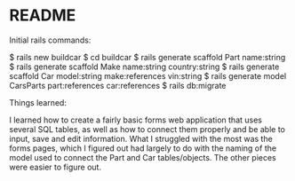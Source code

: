 # README

Initial rails commands:

$ rails new buildcar
$ cd buildcar
$ rails generate scaffold Part name:string
$ rails generate scaffold Make name:string country:string
$ rails generate scaffold Car model:string make:references vin:string
$ rails generate model CarsParts part:references car:references
$ rails db:migrate

Things learned:

I learned how to create a fairly basic forms web application that uses several SQL tables, as well as how to connect them properly and be able to input, save and edit information. What I struggled with the most was the forms pages, which I figured out had largely to do with the naming of the model used to connect the Part and Car tables/objects. The other pieces were easier to figure out.
